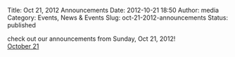 Title: Oct 21, 2012 Announcements
Date: 2012-10-21 18:50
Author: media
Category: Events, News &amp; Events
Slug: oct-21-2012-announcements
Status: published

check out our announcements from Sunday, Oct 21, 2012!  
[October
21](http://www.youtube.com/watch?v=pOuKI4k4cLM&feature=g-upl "October 21")
